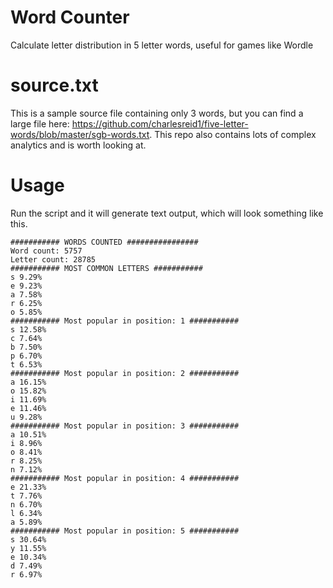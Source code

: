 # Word Counter
Calculate letter distribution in 5 letter words, useful for games like Wordle

# source.txt
This is a sample source file containing only 3 words, but you can find a large file here:
https://github.com/charlesreid1/five-letter-words/blob/master/sgb-words.txt. This repo also contains lots of complex analytics and is worth looking at.


# Usage
Run the script and it will generate text output, which will look something like this.

```
########### WORDS COUNTED ################
Word count: 5757
Letter count: 28785
########### MOST COMMON LETTERS ###########
s 9.29%
e 9.23%
a 7.58%
r 6.25%
o 5.85%
########### Most popular in position: 1 ###########
s 12.58%
c 7.64%
b 7.50%
p 6.70%
t 6.53%
########### Most popular in position: 2 ###########
a 16.15%
o 15.82%
i 11.69%
e 11.46%
u 9.28%
########### Most popular in position: 3 ###########
a 10.51%
i 8.96%
o 8.41%
r 8.25%
n 7.12%
########### Most popular in position: 4 ###########
e 21.33%
t 7.76%
n 6.70%
l 6.34%
a 5.89%
########### Most popular in position: 5 ###########
s 30.64%
y 11.55%
e 10.34%
d 7.49%
r 6.97%
```
